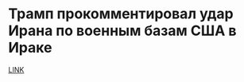 # Трамп прокомментировал удар Ирана по военным базам США в Ираке



[LINK](https://varlamov.ru/3742800.html)